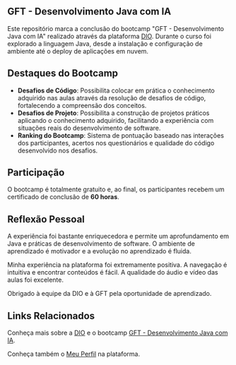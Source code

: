 ## GFT - Desenvolvimento Java com IA

Este repositório marca a conclusão do bootcamp "GFT - Desenvolvimento Java com IA" realizado através da plataforma [DIO](http://dio.me). Durante o curso foi explorado a linguagem Java, desde a instalação e configuração de ambiente até o deploy de aplicações em nuvem.

## Destaques do Bootcamp

- **Desafios de Código**: Possibilita colocar em prática o conhecimento adquirido nas aulas através da resolução de desafios de código, fortalecendo a compreensão dos conceitos.
- **Desafios de Projeto**: Possibilita a construção de projetos práticos aplicando o conhecimento adquirido, facilitando a experiência com situações reais do desenvolvimento de software.
- **Ranking do Bootcamp**: Sistema de pontuação baseado nas interações dos participantes, acertos nos questionários e qualidade do código desenvolvido nos desafios.

## Participação

O bootcamp é totalmente gratuito e, ao final, os participantes recebem um certificado de conclusão de **60 horas**.

## Reflexão Pessoal

A experiência foi bastante enriquecedora e permite um aprofundamento em Java e práticas de desenvolvimento de software. O ambiente de aprendizado é motivador e a evolução no aprendizado é fluida.

Minha experiência na plataforma foi extremamente positiva. A navegação é intuitiva e encontrar conteúdos é fácil. A qualidade do áudio e vídeo das aulas foi excelente.

Obrigado à equipe da DIO e à GFT pela oportunidade de aprendizado.


## Links Relacionados

Conheça mais sobre a [DIO](https://www.dio.me/) e o bootcamp [GFT - Desenvolvimento Java com IA](https://web.dio.me/track/coding-future-gft-desenvolvimento-java-com-ia).

Conheça também o [Meu Perfil](https://www.dio.me/users/patrick_tobias) na plataforma.
